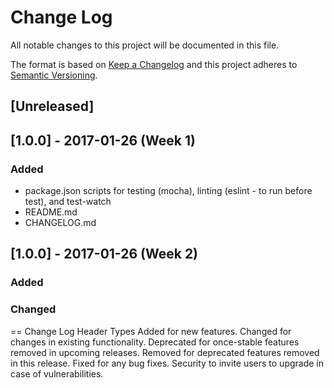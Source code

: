 # Change Log
All notable changes to this project will be documented in this file.

The format is based on [Keep a Changelog](http://keepachangelog.com/) 
and this project adheres to [Semantic Versioning](http://semver.org/).

## [Unreleased]

## [1.0.0] - 2017-01-26 (Week 1)
### Added
- package.json scripts for testing (mocha), linting (eslint - to run before test), and test-watch
- README.md
- CHANGELOG.md

## [1.0.0] - 2017-01-26 (Week 2)
### Added
### Changed


==
Change Log Header Types
Added for new features.
Changed for changes in existing functionality.
Deprecated for once-stable features removed in upcoming releases.
Removed for deprecated features removed in this release.
Fixed for any bug fixes.
Security to invite users to upgrade in case of vulnerabilities.
